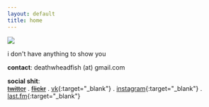 ```yaml
---
layout: default
title: home
---
```

![](../assets/-.jpg)

<!--- ### deathwheadfish -->


i don't have anything to show you  

**contact**: deathwheadfish (at) gmail.com   

**social shit**:  
~~[twitter]()~~ . ~~[flickr]()~~ . [vk](https://vk.com/coldcoldcomfort){:target="_blank"} . [instagram](http://instagr.am/deathwheadfish){:target="_blank"} . [last.fm](http://last.fm/user/deathwheadfish){:target="_blank"}
